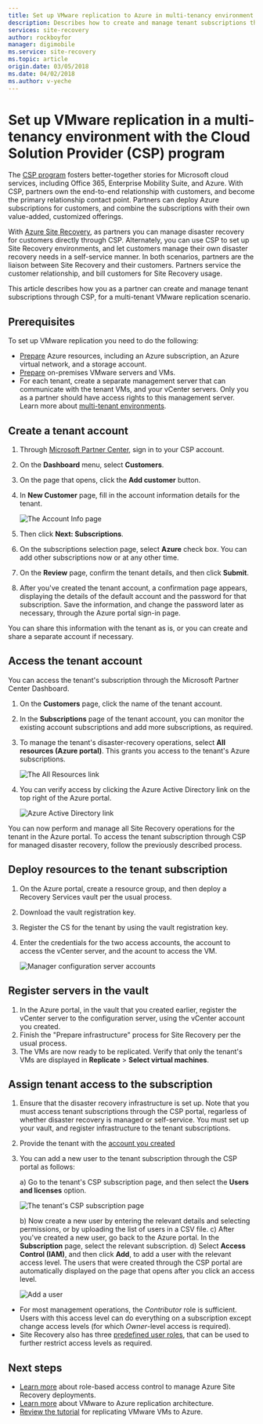 ```yaml
---
title: Set up VMware replication to Azure in multi-tenancy environment using Site Recovery and the Cloud Solution Provider (CSP) program | Azure
description: Describes how to create and manage tenant subscriptions through CSP and deploy Azure Site Recovery in a multi-tenant setup
services: site-recovery
author: rockboyfor
manager: digimobile
ms.service: site-recovery
ms.topic: article
origin.date: 03/05/2018
ms.date: 04/02/2018
ms.author: v-yeche
---
```


# Set up VMware replication in a multi-tenancy environment with the Cloud Solution Provider (CSP) program

The [CSP program](https://partner.microsoft.com/cloud-solution-provider) fosters better-together stories for Microsoft cloud services, including Office 365, Enterprise Mobility Suite, and Azure. With CSP, partners own the end-to-end relationship with customers, and become the primary relationship contact point. Partners can deploy Azure subscriptions for customers, and combine the subscriptions with their own value-added, customized offerings.

With [Azure Site Recovery](site-recovery-overview.md), as partners you can manage disaster recovery for customers directly through CSP. Alternately, you can use CSP to set up Site Recovery environments, and let customers manage their own disaster recovery needs in a self-service manner. In both scenarios, partners are the liaison between Site Recovery and their customers. Partners service the customer relationship, and bill customers for Site Recovery usage.

This article describes how you as a partner can create and manage tenant subscriptions through CSP, for a multi-tenant VMware replication scenario.

## Prerequisites

To set up VMware replication you need to do the following:

- [Prepare](tutorial-prepare-azure.md) Azure resources, including an Azure subscription, an Azure virtual network, and a storage account.
- [Prepare](vmware-azure-tutorial-prepare-on-premises.md) on-premises VMware servers and VMs. 
- For each tenant, create a separate management server that can communicate with the tenant VMs, and your vCenter servers. Only you as a partner should have access rights to this management server. Learn more about [multi-tenant environments](vmware-azure-multi-tenant-overview.md).

## Create a tenant account

1. Through [Microsoft Partner Center](https://partnercenter.microsoft.com/), sign in to your CSP account.
2. On the **Dashboard** menu, select **Customers**.
3. On the page that opens, click the **Add customer** button.
4. In **New Customer** page, fill in the account information details for the tenant. 

    ![The Account Info page](./media/vmware-azure-multi-tenant-csp-disaster-recovery/customer-add-filled.png)

5. Then click **Next: Subscriptions**.
6. On the subscriptions selection page, select **Azure** check box. You can add other subscriptions now or at any other time.
7. On the **Review** page, confirm the tenant details, and then click **Submit**.
8. After you've created the tenant account, a confirmation page appears, displaying the details of the default account and the password for that subscription. Save the information, and change the password later as necessary, through the Azure portal sign-in page.

You can share this information with the tenant as is, or you can create and share a separate account if necessary.

## Access the tenant account

You can access the tenant's subscription through the Microsoft Partner Center Dashboard.

1. On the **Customers** page, click the name of the tenant account.
2. In the **Subscriptions** page of the tenant account, you can monitor the existing account subscriptions and add more subscriptions, as required.
3. To manage the tenant's disaster-recovery operations, select **All resources (Azure portal)**. This grants you access to the tenant's Azure subscriptions.

    ![The All Resources link](./media/vmware-azure-multi-tenant-csp-disaster-recovery/all-resources-select.png)  

4. You can verify access by clicking the Azure Active Directory link on the top right of the Azure portal.

    ![Azure Active Directory link](./media/vmware-azure-multi-tenant-csp-disaster-recovery/aad-admin-display.png)

You can now perform and manage all Site Recovery operations for the tenant in the Azure portal. To access the tenant subscription through CSP for managed disaster recovery, follow the previously described process.

## Deploy resources to the tenant subscription

1. On the Azure portal, create a resource group, and then deploy a Recovery Services vault per the usual process.
2. Download the vault registration key.
3. Register the CS for the tenant by using the vault registration key.

4. Enter the credentials for the two access accounts, the account to access the vCenter server, and the acount to access the VM.

    ![Manager configuration server accounts](./media/vmware-azure-multi-tenant-csp-disaster-recovery/config-server-account-display.png)

## Register servers in the vault

1. In the Azure portal, in the vault that you created earlier, register the vCenter server to the configuration server, using the vCenter account you created. 
2. Finish the "Prepare infrastructure" process for Site Recovery per the usual process.
3. The VMs are now ready to be replicated. Verify that only the tenant's VMs are displayed in **Replicate** > **Select virtual machines**.

## Assign tenant access to the subscription

1. Ensure that the disaster recovery infrastructure is set up. Note that you must access tenant subscriptions through the CSP portal, regarless of whether disaster recovery is managed or self-service. You must set up your vault, and register infrastructure to the tenant subscriptions.
2. Provide the tenant with the [account you created](#create-a-tenant-account)
3. You can add a new user to the tenant subscription through the CSP portal as follows:

    a) Go to the tenant's CSP subscription page, and then select the **Users and licenses** option.

    ![The tenant's CSP subscription page](./media/vmware-azure-multi-tenant-csp-disaster-recovery/users-and-licences.png)

    b) Now create a new user by entering the relevant details and selecting permissions, or by uploading the list of users in a CSV file.
    c) After you've created a new user, go back to the Azure portal. In the **Subscription** page, select the relevant subscription.
    d) Select **Access Control (IAM)**, and then click **Add**, to add a user with the relevant access level. The users that were created through the CSP portal are automatically displayed on the page that opens after you click an access level.

    ![Add a user](./media/vmware-azure-multi-tenant-csp-disaster-recovery/add-user-subscription.png)
    <!-- Notice: a) is not list charactor in md-->
- For most management operations, the *Contributor* role is sufficient. Users with this access level can do everything on a subscription except change access levels (for which *Owner*-level access is required).
- Site Recovery also has three [predefined user roles](site-recovery-role-based-linked-access-control.md), that can be used to further restrict access levels as required.

## Next steps
- [Learn more](site-recovery-role-based-linked-access-control.md) about role-based access control to manage Azure Site Recovery deployments.
- [Learn more](vmware-azure-architecture.md) about VMware to Azure replication architecture.
- [Review the tutorial](vmware-azure-tutorial.md) for replicating VMware VMs to Azure.
<!-- Update_Description: update meta properties, wording update, update link -->
<!-- ms.date: 04/02/2018 -->
